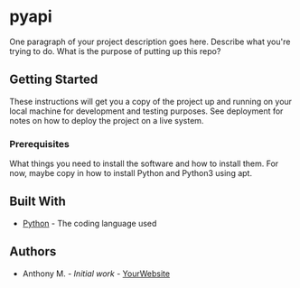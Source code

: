 # pyapi

One paragraph of your project description goes here. Describe what you're trying to do.
What is the purpose of putting up this repo?

## Getting Started

These instructions will get you a copy of the project up and running on your local machine
for development and testing purposes. See deployment for notes on how to deploy the project
on a live system.

### Prerequisites

What things you need to install the software and how to install them. For now, maybe copy in
how to install Python and Python3 using apt.
        
## Built With

* [Python](https://www.python.org/) - The coding language used
        
## Authors

* Anthony M. - *Initial work* - [YourWebsite](https://example.com/)
